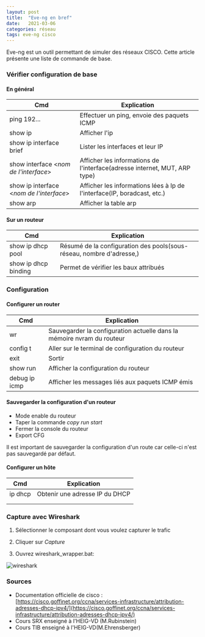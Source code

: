 ```yaml
---
layout: post
title:  "Eve-ng en bref"
date:   2021-03-06
categories: réseau
tags: eve-ng cisco
---
```




Eve-ng est un outil permettant de simuler des réseaux CISCO. Cette article présente une liste de commande de base.

### Vérifier configuration de base

#### En général

| Cmd                                      | Explication                                                  |
| ---------------------------------------- | ------------------------------------------------------------ |
| ping 192...                              | Effectuer un ping, envoie des paquets ICMP                   |
| show ip                                  | Afficher l'ip                                                |
| show ip interface brief                  | Lister les interfaces et leur IP                             |
| show interface <*nom de l'interface*>    | Afficher les informations de l'interface(adresse internet, MUT, ARP type) |
| show ip interface <*nom de l'interface*> | Afficher les informations lées à Ip de l'interface(IP, boradcast, etc.) |
| show arp                                 | Afficher la table arp                                        |

#### Sur un routeur 

| Cmd                  | Explication                                                  |
| -------------------- | ------------------------------------------------------------ |
| show ip dhcp pool    | Résumé de la configuration des pools(sous-réseau, nombre d'adresse,) |
| show ip dhcp binding | Permet de vérifier les baux attribués                        |



### Configuration

#### Configurer un router

| Cmd           | Explication                                                  |
| ------------- | ------------------------------------------------------------ |
| wr            | Sauvegarder la configuration actuelle dans la mémoire nvram du routeur |
| config t      | Aller sur le terminal de configuration du routeur            |
| exit          | Sortir                                                       |
| show run      | Afficher la configuration du routeur                         |
| debug ip icmp | Afficher les messages liés aux paquets ICMP émis             |

#### Sauvegarder la configuration d'un routeur

- Mode enable du routeur
- Taper la commande *copy run start*
- Fermer la console du routeur
- Export CFG

Il est important de sauvegarder la configuration d'un route car celle-ci n'est pas sauvegardé par défaut. 

#### Configurer un hôte

| Cmd     | Explication                    |
| ------- | ------------------------------ |
| ip dhcp | Obtenir une adresse IP du DHCP |
|         |                                |
|         |                                |



### Capture avec Wireshark

1) Sélectionner le composant dont vous voulez capturer le trafic

2) Cliquer sur *Capture*

3) Ouvrez wireshark_wrapper.bat:

![wireshark]({{site.url_complet}}\assets\article\reseau\eve-ng\wireshark.PNG)





### Sources 

- Documentation officielle de cisco : [https://cisco.goffinet.org/ccna/services-infrastructure/attribution-adresses-dhcp-ipv4/](https://cisco.goffinet.org/ccna/services-infrastructure/attribution-adresses-dhcp-ipv4/)
- Cours SRX enseigné à l'HEIG-VD (M.Rubinstein)
- Cours TIB enseigné à l'HEIG-VD(M.Ehrensberger)